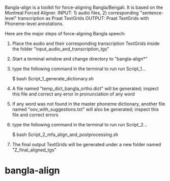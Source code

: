 Bangla-align is a toolkit for force-aligning Bangla/Bengali. It is based on the Montreal Forced Aligner. 
INPUT: 1) audio files, 2) corresponding "sentence-level" transcription as Praat TextGrids 
OUTPUT: Praat TextGrids with Phoneme-level annotations.

Here are the major steps of force-algning Bangla speech:

1. Place the audio and their corresponding transcription TextGrids inside the folder "input_audio_and_transcription_tgs"

2. Start a terminal window and change directory to "bangla-align*"

3. type the following command in the terminal to run run Script_1...

    $ bash Script_1_generate_dictionary.sh

4. A file named "temp_dict_bangla_ortho.dict" will be generated; inspect this file and correct any error in pronunciation of any word

5. If any word was not found in the master phoneme dictionary, another file named "oov_with_suggestions.txt" will also be generated; inspect this file and correct errors

6. type the following command in the terminal to run run Script_2...

    $ bash Script_2_mfa_align_and_postprocessing.sh

7. The final output TextGrids will be generated under a new folder named "Z_final_aligned_tgs"


# bangla-align
